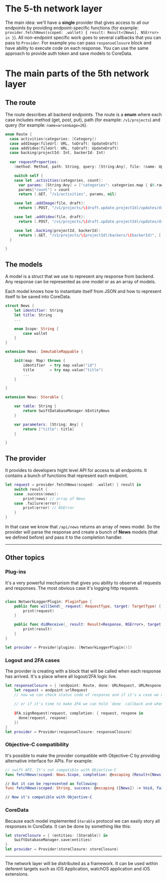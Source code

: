 # The 5-th network layer
The main idea: we'll have a __single__ provider that gives access to all our endpoints by providing endpoint-specific functions (for example: `provider.fetchNews(scoped: .wallet) { result: Result<[News], NSError> in }`). All non-endpoint specific work goes to several callbacks that you can pass to `Provider`. For example you can pass `responseClosure` block and have ability to execute code on each response. You can use the same approach to provide auth token and save models to CoreData.

# The main parts of the 5th network layer

## The route

The route describes all backend endpoints. The route is a __enum__ where each case includes method (get, post, put), path (for example: `/v1/projects`) and query (for example: `name=arsen&age=26`).

``` swift
enum Route {
  case activities(categories: [Category])
  case addImage(fileUrl: URL, toDraft: UpdateDraft)
  case addVideo(fileUrl: URL, toDraft: UpdateDraft)
  case backing(projectId: Int, backerId: Int)
  
  var requestProperties:
    (method: Method, path: String, query: [String:Any], file: (name: UploadParam, url: URL)?) {

    switch self {
    case let .activities(categories, count):
      var params: [String:Any] = ["categories": categories.map { $0.rawValue }]
      params["count"] = count
      return (.GET, "/v1/activities", params, nil)

    case let .addImage(file, draft):
      return (.POST, "/v1/projects/\(draft.update.projectId)/updates/draft/images", [:], (.image, file))

    case let .addVideo(file, draft):
      return (.POST, "/v1/projects/\(draft.update.projectId)/updates/draft/video", [:], (.video, file))

    case let .backing(projectId, backerId):
      return (.GET, "/v1/projects/\(projectId)/backers/\(backerId)", [:], nil)
  }

}
```


## The models

A model is a struct that we use to represent any response from backend. Any response can be represented as one model or as an array of models.

Each model knows how to instantiate itself from JSON and how to represent itself to be saved into CoreData.

``` swift
struct News {
    let identifier: String
    let title: String
    ...

    enum Scope: String {
        case wallet
    }
}

extension News: ImmutableMappable {

    init(map: Map) throws {
        identifier  = try map.value("id")
        title       = try map.value("title")
        ...
    }

}

extension News: Storable {

    var table: String {
        return SwiftDatabaseManager.kEntityNews
    }

    var parameters: [String: Any] {
        return ["title": title]
    }

}


```


## The provider

It provides to developers hight level API for access to all endpoints. It contains a bunch of functions that represent each endpoint.

``` swift
let request = provider.fetchNews(scoped: .wallet) { result in
    switch result {
    case .success(news):
        print(news) // array of News
    case .failure(error):
        print(error) // NSError
    }
}
```

In that case we know that `/api/news` returns an array of news model. So the provider will parse the response and create a bunch of __News__ models (that we defined before) and pass it to the completion handler.

___

## Other topics

### Plug-ins
It's a very powerful mechanism that gives you ability to observe  all requests and responses. The most obvious case it's logging http requests.

```swift

class NetworkLoggerPlugin: PluginType {
    public func willSend(_ request: RequestType, target: TargetType) {
        print(request)
    }

    public func didReceive(_ result: Result<Response, NSError>, target: TargetType) {
        print(result)
    }
}

let provider = Provider(plugins: [NetworkLoggerPlugin()])
```

### Logout and 2FA cases
The provider is creating with a block that will be called when each response has arrived. It's a place where all logout/2FA logic live.

``` swift
let responseClosure = { (endpoint: Route, done: URLRequest, URLRespone -> Void) in
    let request = endpoint.urlRequest
    // now we can check status code of response and if it's a case we can logout the user
    
    // or if it's time to make 2FA we can hold `done` callback and when we know for sure that user authorised the request we can pass a response back to `done` callback
    
    2FA.signRequest(request, completion: { request, respone in
      done(request, respone)
    })
}
let provider = Provider(responseClosure: responseClosure)
```


### Objective-C compatibility
It's possible to make the provider compatible with Objective-C by providing alternative interface for APIs. For example:

``` swift
// swift API. It's not compatible with Objective-C
func fetchNews(scoped: News.Scope, completion: @escaping (Result<[News], NSError>) -> Void) -> Request

// But it can be represented as following:
func fetchNews(scoped: String, success: @escaping ([News]) -> Void, failure: @escaping (NSError) -> Void) -> Request

// Now it's compatible with Objective-C
```

### CoreData

Because each model implemented `Storable` protocol we can easily story all responses in CoreData. It can be done by something like this:

``` swift
let storeClosure = { (entities: [Storable]) in
    SwiftDatabaseManager.save(entities)
}
let provider = Provider(storeClosure: storeClosure)
```

---
The network layer will be distributed as a framework. It can be used within deferent targets such as iOS Application, watchOS application and iOS extensions.


